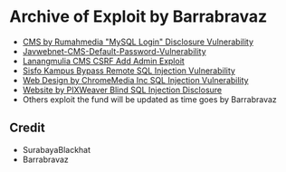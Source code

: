 # Archive of Exploit by Barrabravaz

* [CMS by Rumahmedia "MySQL Login" Disclosure Vulnerability](https://github.com/SurabayaBlackhat/Barrabravaz/tree/master/CMS-by-Rumahmedia-MySQL-Login-Disclosure-Vulnerability#cms-by-rumahmedia-mysql-login-disclosure-vulnerability)
* [Javwebnet-CMS-Default-Password-Vulnerability](https://github.com/SurabayaBlackhat/Barrabravaz/tree/master/Javwebnet-CMS-Default-Password-Vulnerability#javwebnet-cms-default-password-vulnerability)
* [Lanangmulia CMS CSRF Add Admin Exploit](https://github.com/SurabayaBlackhat/Barrabravaz/tree/master/Lanangmulia-CMS-CSRF-Add-Admin-Exploit#lanangmulia-cms-csrf-add-admin-exploit)
* [Sisfo Kampus Bypass Remote SQL Injection Vulnerability](https://github.com/SurabayaBlackhat/Barrabravaz/tree/master/Star-Sisfo-Kampus-Bypass-Remote-SQL-Injection-Vulnerability#sisfo-kampus-bypass-remote-sql-injection-vulnerability)
* [Web Design by ChromeMedia Inc SQL Injection Vulnerability](https://github.com/SurabayaBlackhat/Barrabravaz/tree/master/Web-Design-by-ChromeMedia-Inc-SQL-Injection-Vulnerability#web-design-by-chromemedia-inc-sql-injection-vulnerability)
* [Website by PIXWeaver Blind SQL Injection Disclosure](https://github.com/SurabayaBlackhat/Barrabravaz/tree/master/Website-by-PIXWeaver-Blind-SQL-Injection-Disclosure#website-by-pixweaver-blind-sql-injection-disclosure)
* Others exploit the fund will be updated as time goes by Barrabravaz

## Credit
* SurabayaBlackhat
* Barrabravaz